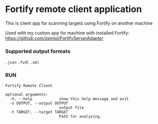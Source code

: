 # Fortify remote client application 
 This is client app for scanning targets using Fortify on another machine
    
Used with my custom app for machine with installed Fortify:
https://github.com/zeinlol/FortifyServerAdapter 
### Supported output formats
`.json` `.fvdl` `.xml`

### RUN

```
Fortify Remote Client

optional arguments:
  -h, --help            show this help message and exit
  -o OUTPUT, --output OUTPUT
                        output file
  -t TARGET, --target TARGET
                        Path for analyzing.
```